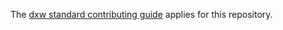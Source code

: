 The [dxw standard contributing guide](https://github.com/dxw/.github/blob/main/CONTRIBUTING.md) applies for this repository.